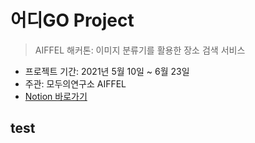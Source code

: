 # 어디GO Project
> AIFFEL 해커톤: 이미지 분류기를 활용한 장소 검색 서비스
- 프로젝트 기간: 2021년 5월 10일 ~ 6월 23일
- 주관: 모두의연구소 AIFFEL
- [Notion 바로가기](https://www.notion.so/GO-18001f3595234192a07b43f051528bc4)

## test